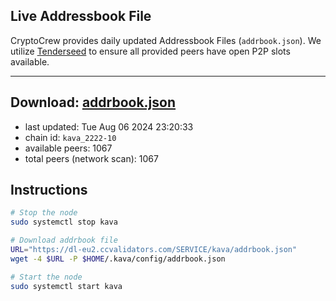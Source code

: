 ## Live Addressbook File

CryptoCrew provides daily updated Addressbook Files (`addrbook.json`). We utilize [Tenderseed](https://github.com/binaryholdings/tenderseed) to ensure all provided peers have open P2P slots available.

---
**Download: [addrbook.json](https://dl-eu2.ccvalidators.com/SERVICE/kava/addrbook.json)**
---

- last updated: Tue Aug 06 2024 23:20:33
- chain id: `kava_2222-10`
- available peers: 1067
- total peers (network scan): 1067

## Instructions
```sh
# Stop the node
sudo systemctl stop kava

# Download addrbook file
URL="https://dl-eu2.ccvalidators.com/SERVICE/kava/addrbook.json"
wget -4 $URL -P $HOME/.kava/config/addrbook.json

# Start the node
sudo systemctl start kava
```
